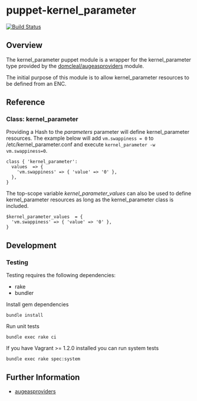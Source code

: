 # puppet-kernel_parameter

[![Build Status](https://travis-ci.org/treydock/puppet-kernel_parameter.png)](https://travis-ci.org/treydock/puppet-kernel_parameter)

## Overview

The kernel_parameter puppet module is a wrapper for the kernel_parameter type provided by the [domcleal/augeasproviders](http://forge.puppetlabs.com/domcleal/augeasproviders) module.

The initial purpose of this module is to allow kernel_parameter resources to be defined from an ENC.

## Reference

### Class: kernel_parameter

Providing a Hash to the *parameters* parameter will define kernel_parameter resources.  The example below will add `vm.swappiness = 0` to /etc/kernel_parameter.conf and execute `kernel_parameter -w vm.swappiness=0`.

    class { 'kernel_parameter':
      values  => {
        'vm.swappiness' => { 'value' => '0' },
      },
    }

The top-scope variable *kernel_parameter_values* can also be used to define kernel_parameter resources as long as the kernel_parameter class is included.

    $kernel_parameter_values  = {
      'vm.swappiness' => { 'value' => '0' },
    }

## Development

### Testing

Testing requires the following dependencies:

* rake
* bundler

Install gem dependencies

    bundle install

Run unit tests

    bundle exec rake ci

If you have Vagrant >= 1.2.0 installed you can run system tests

    bundle exec rake spec:system

## Further Information

* [augeasproviders](http://augeasproviders.com/)
